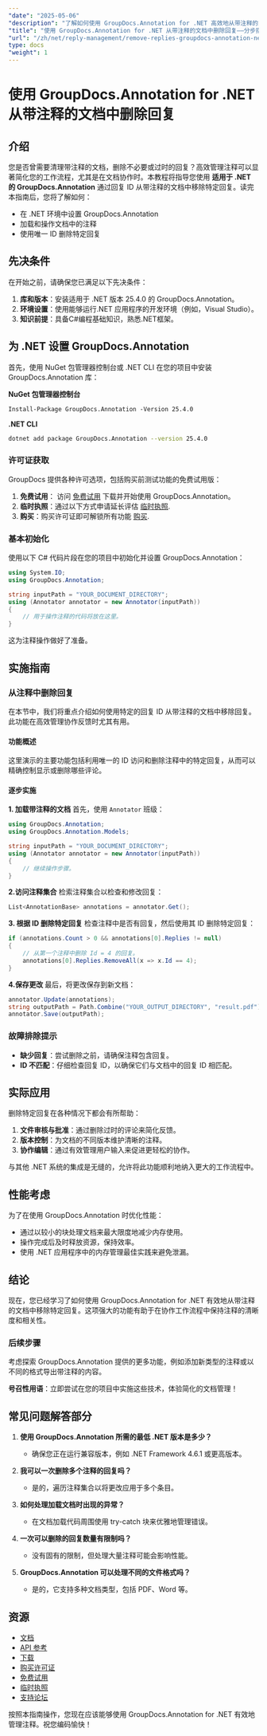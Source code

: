 ```yaml
---
"date": "2025-05-06"
"description": "了解如何使用 GroupDocs.Annotation for .NET 高效地从带注释的文档中移除回复。本指南涵盖设置、操作和实际应用。"
"title": "使用 GroupDocs.Annotation for .NET 从带注释的文档中删除回复——分步指南"
"url": "/zh/net/reply-management/remove-replies-groupdocs-annotation-net/"
type: docs
"weight": 1
---
```


# 使用 GroupDocs.Annotation for .NET 从带注释的文档中删除回复
## 介绍
您是否曾需要清理带注释的文档，删除不必要或过时的回复？高效管理注释可以显著简化您的工作流程，尤其是在文档协作时。本教程将指导您使用 **适用于 .NET 的 GroupDocs.Annotation** 通过回复 ID 从带注释的文档中移除特定回复。读完本指南后，您将了解如何：
- 在 .NET 环境中设置 GroupDocs.Annotation
- 加载和操作文档中的注释
- 使用唯一 ID 删除特定回复

## 先决条件
在开始之前，请确保您已满足以下先决条件：
1. **库和版本**：安装适用于 .NET 版本 25.4.0 的 GroupDocs.Annotation。
2. **环境设置**：使用能够运行.NET 应用程序的开发环境（例如，Visual Studio）。
3. **知识前提**：具备C#编程基础知识，熟悉.NET框架。

## 为 .NET 设置 GroupDocs.Annotation
首先，使用 NuGet 包管理器控制台或 .NET CLI 在您的项目中安装 GroupDocs.Annotation 库：

**NuGet 包管理器控制台**
```shell
Install-Package GroupDocs.Annotation -Version 25.4.0
```

**.NET CLI**
```bash
dotnet add package GroupDocs.Annotation --version 25.4.0
```

### 许可证获取
GroupDocs 提供各种许可选项，包括购买前测试功能的免费试用版：
1. **免费试用**： 访问 [免费试用](https://releases.groupdocs.com/annotation/net/) 下载并开始使用 GroupDocs.Annotation。
2. **临时执照**：通过以下方式申请延长评估 [临时执照](https://purchase。groupdocs.com/temporary-license/).
3. **购买**：购买许可证即可解锁所有功能 [购买](https://purchase。groupdocs.com/buy).

### 基本初始化
使用以下 C# 代码片段在您的项目中初始化并设置 GroupDocs.Annotation：

```csharp
using System.IO;
using GroupDocs.Annotation;

string inputPath = "YOUR_DOCUMENT_DIRECTORY";
using (Annotator annotator = new Annotator(inputPath))
{
    // 用于操作注释的代码将放在这里。
}
```
这为注释操作做好了准备。

## 实施指南
### 从注释中删除回复
在本节中，我们将重点介绍如何使用特定的回复 ID 从带注释的文档中移除回复。此功能在高效管理协作反馈时尤其有用。

#### 功能概述
这里演示的主要功能包括利用唯一的 ID 访问和删除注释中的特定回复，从而可以精确控制显示或删除哪些评论。

#### 逐步实施
**1. 加载带注释的文档**
首先，使用 `Annotator` 班级：

```csharp
using GroupDocs.Annotation;
using GroupDocs.Annotation.Models;

string inputPath = "YOUR_DOCUMENT_DIRECTORY";
using (Annotator annotator = new Annotator(inputPath))
{
    // 继续操作步骤。
}
```

**2.访问注释集合**
检索注释集合以检查和修改回复：

```csharp
List<AnnotationBase> annotations = annotator.Get();
```

**3. 根据 ID 删除特定回复**
检查注释中是否有回复，然后使用其 ID 删除特定回复：

```csharp
if (annotations.Count > 0 && annotations[0].Replies != null)
{
    // 从第一个注释中删除 Id = 4 的回复。
    annotations[0].Replies.RemoveAll(x => x.Id == 4);
}
```

**4.保存更改**
最后，将更改保存到新文档：

```csharp
annotator.Update(annotations);
string outputPath = Path.Combine("YOUR_OUTPUT_DIRECTORY", "result.pdf");
annotator.Save(outputPath);
```

### 故障排除提示
- **缺少回复**：尝试删除之前，请确保注释包含回复。
- **ID 不匹配**：仔细检查回复 ID，以确保它们与文档中的回复 ID 相匹配。

## 实际应用
删除特定回复在各种情况下都会有所帮助：
1. **文件审核与批准**：通过删除过时的评论来简化反馈。
2. **版本控制**：为文档的不同版本维护清晰的注释。
3. **协作编辑**：通过有效管理用户输入来促进更轻松的协作。

与其他 .NET 系统的集成是无缝的，允许将此功能顺利地纳入更大的工作流程中。

## 性能考虑
为了在使用 GroupDocs.Annotation 时优化性能：
- 通过以较小的块处理文档来最大限度地减少内存使用。
- 操作完成后及时释放资源，保持效率。
- 使用 .NET 应用程序中的内存管理最佳实践来避免泄漏。

## 结论
现在，您已经学习了如何使用 GroupDocs.Annotation for .NET 有效地从带注释的文档中移除特定回复。这项强大的功能有助于在协作工作流程中保持注释的清晰度和相关性。

### 后续步骤
考虑探索 GroupDocs.Annotation 提供的更多功能，例如添加新类型的注释或以不同的格式导出带注释的内容。

**号召性用语**：立即尝试在您的项目中实施这些技术，体验简化的文档管理！

## 常见问题解答部分
1. **使用 GroupDocs.Annotation 所需的最低 .NET 版本是多少？**
   - 确保您正在运行兼容版本，例如 .NET Framework 4.6.1 或更高版本。

2. **我可以一次删除多个注释的回复吗？**
   - 是的，遍历注释集合以将更改应用于多个条目。

3. **如何处理加载文档时出现的异常？**
   - 在文档加载代码周围使用 try-catch 块来优雅地管理错误。

4. **一次可以删除的回复数量有限制吗？**
   - 没有固有的限制，但处理大量注释可能会影响性能。

5. **GroupDocs.Annotation 可以处理不同的文件格式吗？**
   - 是的，它支持多种文档类型，包括 PDF、Word 等。

## 资源
- [文档](https://docs.groupdocs.com/annotation/net/)
- [API 参考](https://reference.groupdocs.com/annotation/net/)
- [下载](https://releases.groupdocs.com/annotation/net/)
- [购买许可证](https://purchase.groupdocs.com/buy)
- [免费试用](https://releases.groupdocs.com/annotation/net/)
- [临时执照](https://purchase.groupdocs.com/temporary-license/)
- [支持论坛](https://forum.groupdocs.com/c/annotation/) 

按照本指南操作，您现在应该能够使用 GroupDocs.Annotation for .NET 有效地管理注释。祝您编码愉快！